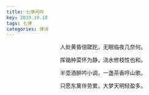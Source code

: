```yaml
---
title: 七律闲吟
key: 2019.10.18
tags: 七律
categories: 律诗
---
```


<p align="center">人处黄昏倍蹉跎，无眠临夜几奈何。
</p>
<p align="center">挥锄种菜怀为静，浇水修枝性也和。
</p>
<p align="center">半壶酒醉吟小调，一盏茶香哼山歌。
</p>
<p align="center">只愿东篱伴劳累，大梦天明轻盈多。
</p>
<p align="center"></br>
</p>
